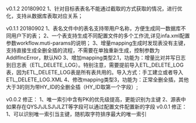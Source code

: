 v0.1.2 20180902 
1、针对目标表表名不能通过截取的方式获取的情况，进行优化，支持从数据库表取对应关系；

v0.1.1 20180902 
1、表名文件中的表名支持带用户名称，方便生成同一数据库不同用户下的表；
2、一个表支持生成不同配置文件的多个工作流,详见infa.xml配置参数workflow.muti-params的说明；
3、增量mapping生成时发现表没有主键，支持直接生成全删全插的流程，不需要在单独重新生成，控制参数为AddIfIncError，默认NO
3、增加mapping类型2.1，功能为：增量比对并写日志到日志表（ETL_DELETE_LOG）。特别注意，需要提前导入ETL_DELETE_LOG表，因为ETL_DELETE_LOG表是所有表共用的。导入方式：手工建立或者导入ETL_DELETE_LOG.XML
4、修改mapping类型3，功能为：正常全删全插，其他大于3的则为带HY_ID的全删全插（HY_ID取第一个字段）;



v0.0.2
修正：
1、唯一索引中含有PK的优先级提高，更能识别为主键
2、源表中如果存在QYSJ\JLSJ\JLZT等字段可以通过配置文件配置新的字段
v0.0.1
修正：
1、可以识别唯一索引当主键，随机取字符排序最大的唯一索引